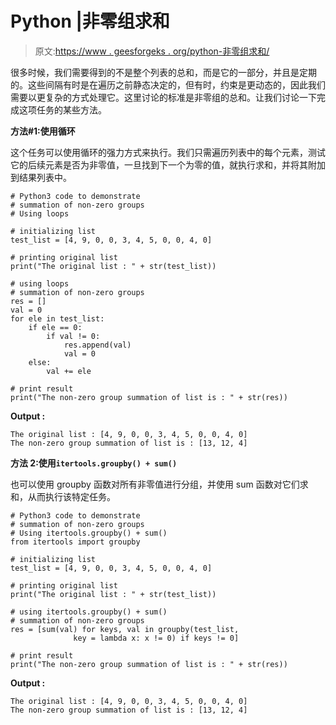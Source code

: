 # Python |非零组求和

> 原文:[https://www . geesforgeks . org/python-非零组求和/](https://www.geeksforgeeks.org/python-summation-of-non-zero-groups/)

很多时候，我们需要得到的不是整个列表的总和，而是它的一部分，并且是定期的。这些间隔有时是在遍历之前静态决定的，但有时，约束是更动态的，因此我们需要以更复杂的方式处理它。这里讨论的标准是非零组的总和。让我们讨论一下完成这项任务的某些方法。

**方法#1:使用循环**

这个任务可以使用循环的强力方式来执行。我们只需遍历列表中的每个元素，测试它的后续元素是否为非零值，一旦找到下一个为零的值，就执行求和，并将其附加到结果列表中。

```
# Python3 code to demonstrate
# summation of non-zero groups
# Using loops

# initializing list
test_list = [4, 9, 0, 0, 3, 4, 5, 0, 0, 4, 0]

# printing original list
print("The original list : " + str(test_list))

# using loops
# summation of non-zero groups
res = []
val = 0
for ele in test_list:
    if ele == 0:
        if val != 0:
            res.append(val)
            val = 0
    else:
        val += ele

# print result
print("The non-zero group summation of list is : " + str(res))
```

**Output :**

```
The original list : [4, 9, 0, 0, 3, 4, 5, 0, 0, 4, 0]
The non-zero group summation of list is : [13, 12, 4]

```

**方法 2:使用`itertools.groupby() + sum()`**

也可以使用 groupby 函数对所有非零值进行分组，并使用 sum 函数对它们求和，从而执行该特定任务。

```
# Python3 code to demonstrate
# summation of non-zero groups
# Using itertools.groupby() + sum()
from itertools import groupby

# initializing list
test_list = [4, 9, 0, 0, 3, 4, 5, 0, 0, 4, 0]

# printing original list
print("The original list : " + str(test_list))

# using itertools.groupby() + sum()
# summation of non-zero groups
res = [sum(val) for keys, val in groupby(test_list,
              key = lambda x: x != 0) if keys != 0]

# print result
print("The non-zero group summation of list is : " + str(res))
```

**Output :**

```
The original list : [4, 9, 0, 0, 3, 4, 5, 0, 0, 4, 0]
The non-zero group summation of list is : [13, 12, 4]

```